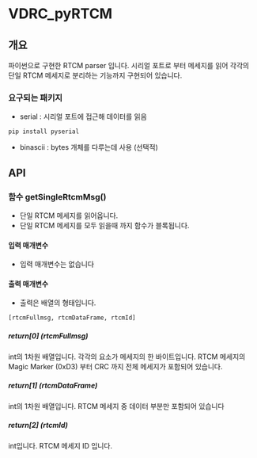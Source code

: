 # VDRC_pyRTCM

## 개요
파이썬으로 구현한 RTCM parser 입니다.
시리얼 포트로 부터 메세지를 읽어 각각의 단일 RTCM 메세지로 분리하는 기능까지 구현되어 있습니다.

### 요구되는 패키지
* serial : 시리얼 포트에 접근해 데이터를 읽음
~~~
pip install pyserial
~~~
* binascii : bytes 개체를 다루는데 사용 (선택적)
 
## API
### 함수 getSingleRtcmMsg()
+ 단일 RTCM 메세지를 읽어옵니다.
+ 단일 RTCM 메세지를 모두 읽을때 까지 함수가 블록됩니다.
    
#### 입력 매개변수
+ 입력 매개변수는 없습니다

#### 출력 매개변수
+ 출력은 배열의 형태입니다.
~~~python
[rtcmFullmsg, rtcmDataFrame, rtcmId]
~~~

##### return[0] (rtcmFullmsg)
int의 1차원 배열입니다. 각각의 요소가 메세지의 한 바이트입니다. RTCM 메세지의 Magic Marker (0xD3) 부터 CRC 까지 전체 메세지가 포함되어 있습니다. 
##### return[1] (rtcmDataFrame)
int의 1차원 배열입니다. RTCM 메세지 중 데이터 부분만 포함되어 있습니다
##### return[2] (rtcmId)
int입니다. RTCM 메세지 ID 입니다.